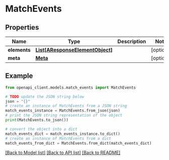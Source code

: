 # MatchEvents



## Properties

Name | Type | Description | Notes
------------ | ------------- | ------------- | -------------
**elements** | [**List[AResponseElementObject]**](AResponseElementObject.md) |  | [optional] 
**meta** | [**Meta**](Meta.md) |  | [optional] 

## Example

```python
from openapi_client.models.match_events import MatchEvents

# TODO update the JSON string below
json = "{}"
# create an instance of MatchEvents from a JSON string
match_events_instance = MatchEvents.from_json(json)
# print the JSON string representation of the object
print(MatchEvents.to_json())

# convert the object into a dict
match_events_dict = match_events_instance.to_dict()
# create an instance of MatchEvents from a dict
match_events_from_dict = MatchEvents.from_dict(match_events_dict)
```
[[Back to Model list]](../README.md#documentation-for-models) [[Back to API list]](../README.md#documentation-for-api-endpoints) [[Back to README]](../README.md)


